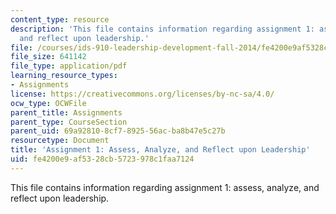 ```yaml
---
content_type: resource
description: 'This file contains information regarding assignment 1: assess, analyze,
  and reflect upon leadership.'
file: /courses/ids-910-leadership-development-fall-2014/fe4200e9af5328cb5723978c1faa7124_MITESD_801F14_Assign1.pdf
file_size: 641142
file_type: application/pdf
learning_resource_types:
- Assignments
license: https://creativecommons.org/licenses/by-nc-sa/4.0/
ocw_type: OCWFile
parent_title: Assignments
parent_type: CourseSection
parent_uid: 69a92810-8cf7-8925-56ac-ba8b47e5c27b
resourcetype: Document
title: 'Assignment 1: Assess, Analyze, and Reflect upon Leadership'
uid: fe4200e9-af53-28cb-5723-978c1faa7124
---
```

This file contains information regarding assignment 1: assess, analyze, and reflect upon leadership.